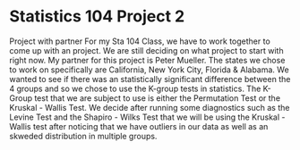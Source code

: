 # Statistics 104 Project 2 
Project with partner
For my Sta 104 Class, we have to work together to come up with an project. We are still deciding on what project to start with right now. My partner for this project is Peter Mueller. The states we chose to work on specifically are California, New York City, Florida & Alabama. We wanted to see if there was an statistically significant difference between the 4 groups and so we chose to use the K-group tests in statistics. The K-Group test that we are subject to use is either the Permutation Test or the Kruskal - Wallis Test. We decide after running some diagnostics such as the Levine Test and the Shapiro - Wilks Test that we will be using the Kruskal - Wallis test after noticing that we have outliers in our data as well as an skweded distribution in multiple groups.  
